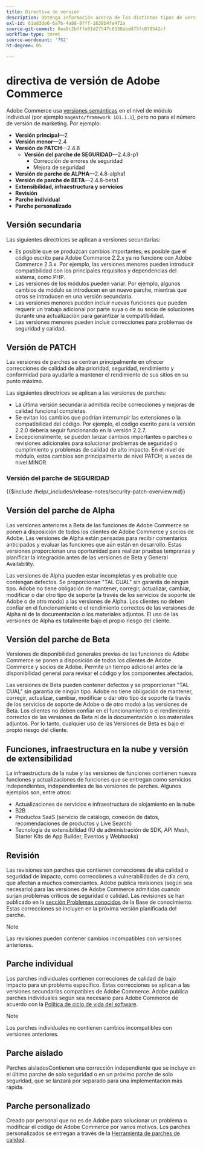 ```yaml
---
title: Directiva de versión
description: Obtenga información acerca de los distintos tipos de versiones de Adobe Commerce.
exl-id: 61a83de6-6a7b-4a88-8fff-1638b4fe472a
source-git-commit: 0ea8c2bfffe81d27547c0330abdd75fc078542cf
workflow-type: tm+mt
source-wordcount: '752'
ht-degree: 0%

---
```


# directiva de versión de Adobe Commerce

Adobe Commerce usa [versiones semánticas](https://semver.org/) en el nivel de módulo individual (por ejemplo `magento/framework 101.1.1`), pero no para el número de versión de marketing. Por ejemplo:

- **Versión principal**—2
- **Versión menor**—2.4
- **Versión de PATCH**—2.4.8
   - **Versión del parche de SEGURIDAD**—2.4.8-p1
      - Corrección de errores de seguridad
      - Mejora de seguridad
- **Versión de parche de ALPHA**—2.4.8-alpha1
- **Versión de parche de BETA**—2.4.8-beta1
- **Extensibilidad, infraestructura y servicios**
- **Revisión**
- **Parche individual**
- **Parche personalizado**

## Versión secundaria

Las siguientes directrices se aplican a versiones secundarias:

- Es posible que se produzcan cambios importantes; es posible que el código escrito para Adobe Commerce 2.2.x ya no funcione con Adobe Commerce 2.3.x. Por ejemplo, las versiones menores pueden introducir compatibilidad con los principales requisitos y dependencias del sistema, como PHP.
- Las versiones de los módulos pueden variar. Por ejemplo, algunos cambios de módulo se introducen en un nuevo parche, mientras que otros se introducen en una versión secundaria.
- Las versiones menores pueden incluir nuevas funciones que pueden requerir un trabajo adicional por parte suya o de su socio de soluciones durante una actualización para garantizar la compatibilidad.
- Las versiones menores pueden incluir correcciones para problemas de seguridad y calidad.

## Versión de PATCH

Las versiones de parches se centran principalmente en ofrecer correcciones de calidad de alta prioridad, seguridad, rendimiento y conformidad para ayudarle a mantener el rendimiento de sus sitios en su punto máximo.

Las siguientes directrices se aplican a las versiones de parches:

- La última versión secundaria admitida recibe correcciones y mejoras de calidad funcional completas.
- Se evitan los cambios que podrían interrumpir las extensiones o la compatibilidad del código. Por ejemplo, el código escrito para la versión 2.2.0 debería seguir funcionando en la versión 2.2.7.
- Excepcionalmente, se pueden lanzar cambios importantes o parches o revisiones adicionales para solucionar problemas de seguridad o cumplimiento y problemas de calidad de alto impacto. En el nivel de módulo, estos cambios son principalmente de nivel PATCH; a veces de nivel MINOR.

### Versión del parche de SEGURIDAD

{{$include /help/_includes/release-notes/security-patch-overview.md}}

## Versión del parche de Alpha

Las versiones anteriores a Beta de las funciones de Adobe Commerce se ponen a disposición de todos los clientes de Adobe Commerce y socios de Adobe. Las versiones de Alpha están pensadas para recibir comentarios anticipados y evaluar las funciones que aún están en desarrollo. Estas versiones proporcionan una oportunidad para realizar pruebas tempranas y planificar la integración antes de las versiones de Beta y General Availability.

Las versiones de Alpha pueden estar incompletas y es probable que contengan defectos. Se proporcionan &quot;TAL CUAL&quot; sin garantía de ningún tipo. Adobe no tiene obligación de mantener, corregir, actualizar, cambiar, modificar o dar otro tipo de soporte (a través de los servicios de soporte de Adobe o de otro modo) a las versiones de Alpha. Los clientes no deben confiar en el funcionamiento o el rendimiento correctos de las versiones de Alpha ni de la documentación o los materiales adjuntos. El uso de las versiones de Alpha es totalmente bajo el propio riesgo del cliente.

## Versión del parche de Beta

Versiones de disponibilidad generales previas de las funciones de Adobe Commerce se ponen a disposición de todos los clientes de Adobe Commerce y socios de Adobe. Permite un tiempo adicional antes de la disponibilidad general para revisar el código y los componentes afectados.

Las versiones de Beta pueden contener defectos y se proporcionan &quot;TAL CUAL&quot; sin garantía de ningún tipo. Adobe no tiene obligación de mantener, corregir, actualizar, cambiar, modificar o dar otro tipo de soporte (a través de los servicios de soporte de Adobe o de otro modo) a las versiones de Beta. Los clientes no deben confiar en el funcionamiento o el rendimiento correctos de las versiones de Beta ni de la documentación o los materiales adjuntos. Por lo tanto, cualquier uso de las Versiones de Beta es bajo el propio riesgo del cliente.

## Funciones, infraestructura en la nube y versión de extensibilidad

La infraestructura de la nube y las versiones de funciones contienen nuevas funciones y actualizaciones de funciones que se entregan como servicios independientes, independientes de las versiones de parches. Algunos ejemplos son, entre otros:

- Actualizaciones de servicios e infraestructura de alojamiento en la nube
- B2B
- Productos SaaS (servicio de catálogo, conexión de datos, recomendaciones de productos y Live Search)
- Tecnología de extensibilidad (IU de administración de SDK, API Mesh, Starter Kits de App Builder, Eventos y Webhooks)

## Revisión

Las revisiones son parches que contienen correcciones de alta calidad o seguridad de impacto, como correcciones a vulnerabilidades de día cero, que afectan a muchos comerciantes. Adobe publica revisiones (según sea necesario) para las versiones de Adobe Commerce admitidas cuando surjan problemas críticos de seguridad o calidad. Las revisiones se han publicado en la [sección Problemas conocidos](https://support.magento.com/hc/en-us/sections/360003869892-Known-issues-patches-attached-) de la Base de conocimiento. Estas correcciones se incluyen en la próxima versión planificada del parche.

>[!NOTE]
>
>Las revisiones pueden contener cambios incompatibles con versiones anteriores.

## Parche individual

Los parches individuales contienen correcciones de calidad de bajo impacto para un problema específico. Estas correcciones se aplican a las versiones secundarias compatibles de Adobe Commerce. Adobe publica parches individuales según sea necesario para Adobe Commerce de acuerdo con la [Política de ciclo de vida del software](https://www.adobe.com/content/dam/cc/en/legal/terms/enterprise/pdfs/Adobe-Commerce-Software-Lifecycle-Policy.pdf).

>[!NOTE]
>
>Los parches individuales no contienen cambios incompatibles con versiones anteriores.

## Parche aislado

Parches aisladosContienen una corrección independiente que se incluye en el último parche de solo seguridad o en un próximo parche de solo seguridad, que se lanzará por separado para una implementación más rápida.

## Parche personalizado

Creado por personal que no es de Adobe para solucionar un problema o modificar el código de Adobe Commerce por varios motivos. Los parches personalizados se entregan a través de la [Herramienta de parches de calidad](https://experienceleague.adobe.com/es/docs/commerce-operations/tools/quality-patches-tool/usage).
